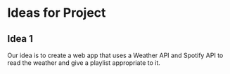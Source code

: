 # Ideas for Project

## Idea 1

Our idea is to create a web app that uses a Weather API and Spotify API to read the weather and give a playlist appropriate to it.

